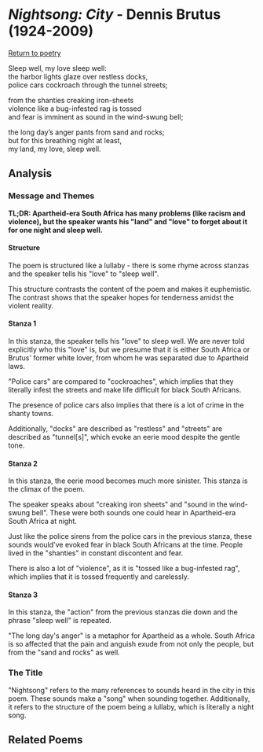 # *Nightsong: City* - Dennis Brutus (1924-2009)

[Return to poetry](/english/poetry)

Sleep well, my love sleep well:<br/>
the harbor lights glaze over restless docks,<br/>
police cars cockroach through the tunnel streets;

from the shanties creaking iron-sheets<br/>
violence like a bug-infested rag is tossed<br/>
and fear is imminent as sound in the wind-swung bell;

the long day’s anger pants from sand and rocks;<br/>
but for this breathing night at least,<br/>
my land, my love, sleep well.

## Analysis

### Message and Themes

**TL;DR: Apartheid-era South Africa has many problems (like racism and violence), but the speaker wants his "land" and "love" to forget about it for one night and sleep well.**

#### Structure

The poem is structured like a lullaby - there is some rhyme across stanzas and the speaker tells his "love" to "sleep well".

This structure contrasts the content of the poem and makes it euphemistic. The contrast shows that the speaker hopes for tenderness amidst the violent reality.

#### Stanza 1

In this stanza, the speaker tells his "love" to sleep well. We are never told explicitly who this "love" is, but we presume that it is either South Africa or Brutus' former white lover, from whom he was separated due to Apartheid laws.

"Police cars" are compared to "cockroaches", which implies that they literally infest the streets and make life difficult for black South Africans.

The presence of police cars also implies that there is a lot of crime in the shanty towns.

Additionally, "docks" are described as "restless" and "streets" are described as "tunnel[s]", which evoke an eerie mood despite the gentle tone.

#### Stanza 2

In this stanza, the eerie mood becomes much more sinister. This stanza is the climax of the poem.

The speaker speaks about "creaking iron sheets" and "sound in the wind-swung bell". These were both sounds one could hear in Apartheid-era South Africa at night.

Just like the police sirens from the police cars in the previous stanza, these sounds would've evoked fear in black South Africans at the time. People lived in the "shanties" in constant discontent and fear.

There is also a lot of "violence", as it is "tossed like a bug-infested rag", which implies that it is tossed frequently and carelessly.

#### Stanza 3

In this stanza, the "action" from the previous stanzas die down and the phrase "sleep well" is repeated.

"The long day's anger" is a metaphor for Apartheid as a whole. South Africa is so affected that the pain and anguish exude from not only the people, but from the "sand and rocks" as well.

### The Title

"Nightsong" refers to the many references to sounds heard in the city in this poem. These sounds make a "song" when sounding together. Additionally, it refers to the structure of the poem being a lullaby, which is literally a night song.

## Related Poems

